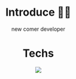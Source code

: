 # <div align="center">Introduce 🙋‍♂️</div>
<div align="center"> new comer developer </div>
 

# <div align="center">Techs
 <div align="center">
<img src="https://img.shields.io/badge/java-#007396?style=flat-square&logo=java&logoColor=white"/></a>

</div>
